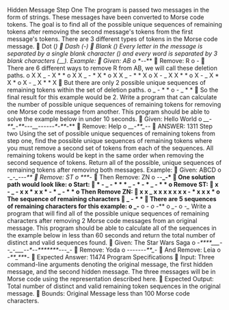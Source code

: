 Hidden Message
Step One
The program is passed two messages in the form of strings. These messages have been converted to
Morse code tokens. The goal is to find all of the possible unique sequences of remaining tokens after
removing the second message's tokens from the first message's tokens. There are 3 different types of
tokens in the Morse code message.
 Dot (*)
 Dash (-)
 Blank (_)
Every letter in the message is separated by a single blank character (_) and every word is separated by 3
blank characters (___).
Example:
 Given: AB
o *-_-***
 Remove: R
o *-*
 There are 6 different ways to remove R from AB, we will call these deletion paths.
o X X _ - X * *
o X X _ - * X *
o X X _ - * * X
o X - _ X X * *
o X - _ X * X *
o X - _ X * * X
 But there are only 2 possible unique sequences of remaining tokens within the set of deletion
paths.
o _ - * *
o - _ * *
 So the final result for this example would be 2.
Write a program that can calculate the number of possible unique sequences of remaining tokens for
removing one Morse code message from another. This program should be able to solve the example
below in under 10 seconds.
 Given: Hello World
o ****_*_*-**_*-**_---___*--_---_*-*_*-**_-**
 Remove: Help
o ****_*_*-**_*--*
 ANSWER: 1311
Step two
Using the set of possible unique sequences of remaining tokens from step one, find the possible unique
sequences of remaining tokens where you must remove a second set of tokens from each of the
sequences. All remaining tokens would be kept in the same order when removing the second sequence
of tokens. Return all of the possible, unique sequences of remaining tokens after removing both
messages.
Example:
 Given: ABCD
o *-_-***_-*-*_-**
 Remove: ST
o ***_-
 Then Remove: ZN
o --**_-*
 One solution path would look like:
o Start:
 * - _ - * * * _ - * - * _ - * *
o Remove ST:
 x - _ - x x * x x * - * _ - * *
o Then Remove ZN:
 x x _ x x x x x x x - * x x x *
o The sequence of remaining characters
 _ - * *
 There are 5 sequences of remaining characters for this example:
o _-**
o _*-*
o -_**
o *_-*
o *-_*
Write a program that will find all of the possible unique sequences of remaining characters after
removing 2 Morse code messages from an original message. This program should be able to calculate all
of the sequences in the example below in less than 60 seconds and return the total number of distinct
and valid sequences found.
 Given: The Star Wars Saga
o -_****_*___***_-_*-_*-*___*--_*-_*-*_***___***_*-_--*_*-
 Remove: Yoda
o -*--_---_-**_*-
 And Remove: Leia
o *-**_*_**_*-
 Expected Answer: 11474
Program Specifications
 Input: Three command-line arguments denoting the original message, the first hidden message,
and the second hidden message. The three messages will be in Morse code using the
representation described here.
 Expected Output: Total number of distinct and valid remaining token sequences in the original
message.
 Bounds: Original Message less than 100 Morse code characters.
